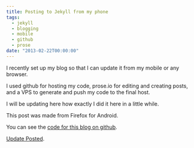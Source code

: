 ```yaml
---
title: Posting to Jekyll from my phone
tags: 
  - jekyll
  - blogging
  - mobile
  - github
  - prose
date: "2013-02-22T00:00:00"
---
```


I recently set up my blog so that I can update it from my mobile or any browser.

I used github for hosting my code, prose.io for editing and creating posts, and a VPS to generate and push my code to the final host.

I will be updating here how exactly I did it here in a little while.

This post was made from Firefox for Android.

You can see the [code for this blog on github](https://github.com/srijan/srijan_blog).

[Update Posted](/blogging/posting-to-jekyll-from-my-phone-details.html).
